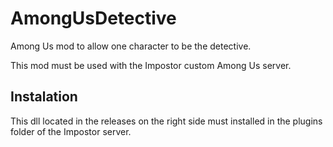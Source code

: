 # AmongUsDetective
Among Us mod to allow one character to be the detective.

This mod must be used with the Impostor custom Among Us server.

## Instalation
This dll located in the releases on the right side must installed in the plugins folder of the Impostor server.
